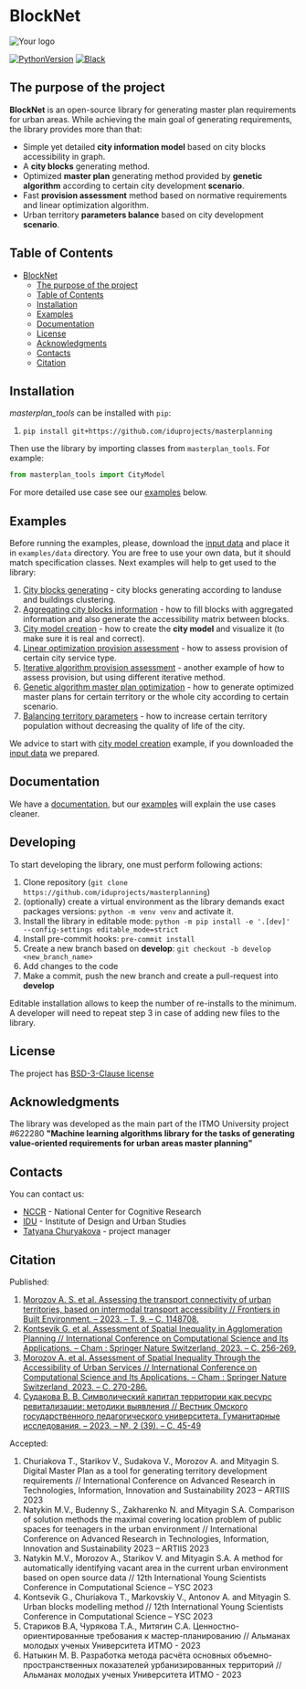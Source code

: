 # BlockNet

![Your logo](https://psv4.userapi.com/c236331/u6931256/docs/d54/bf3e6a5a3aeb/background-without-some.png?extra=0UhxWRG5hnl9wMXt_xuNBJnKPk28rqvDqW990UqdJJjJ0VnbhDq9qKd7UQawD2-QVz1QMP_ekK4Iw0e6oa1vPVYtwcgeQcAZ0FyTXaGT38JxBvhU5v46AwiQza1Q25Xsnb52wSvF_bqdRirFZyg)

[![PythonVersion](https://img.shields.io/badge/python-3.10-blue)](https://pypi.org/project/masterplan_tools/)
[![Black](https://img.shields.io/badge/code%20style-black-000000.svg)](https://github.com/psf/black)

## The purpose of the project

**BlockNet** is an open-source library for generating master plan requirements for urban areas. While achieving the main goal of generating requirements, the library provides more than that:

- Simple yet detailed **city information model** based on city blocks accessibility in graph.
- A **city blocks** generating method.
- Optimized **master plan** generating method provided by **genetic algorithm** according to certain city development **scenario**.
- Fast **provision assessment** method based on normative requirements and linear optimization algorithm.
- Urban territory **parameters balance** based on city development **scenario**.

## Table of Contents

- [BlockNet](#blocknet)
  - [The purpose of the project](#the-purpose-of-the-project)
  - [Table of Contents](#table-of-contents)
  - [Installation](#installation)
  - [Examples](#examples)
  - [Documentation](#documentation)
  - [License](#license)
  - [Acknowledgments](#acknowledgments)
  - [Contacts](#contacts)
  - [Citation](#citation)

## Installation

_masterplan_tools_ can be installed with `pip`:

1. `pip install git+https://github.com/iduprojects/masterplanning`

Then use the library by importing classes from `masterplan_tools`. For example:

```python
from masterplan_tools import CityModel
```

For more detailed use case see our [examples](#examples) below.

## Examples

Before running the examples, please, download the [input data](https://drive.google.com/drive/folders/1xrLzJ2mcA0Qn7FG0ul8mTkfzKolvUoiP) and place it in `examples/data` directory. You are free to use your own data, but it should match specification classes. Next examples will help to get used to the library:

1. [City blocks generating](examples/1%20blocks_cutter.ipynb) - city blocks generating according to landuse and buildings clustering.
2. [Aggregating city blocks information](examples/2%20data_getter.ipynb) - how to fill blocks with aggregated information and also generate the accessibility matrix between blocks.
3. [City model creation](examples/3%20city_model.ipynb) - how to create the **city model** and visualize it (to make sure it is real and correct).
4. [Linear optimization provision assessment](examples/3a%20city_model%20lp_provision.ipynb) - how to assess provision of certain city service type.
5. [Iterative algorithm provision assessment](examples/4%20provision.ipynb) - another example of how to assess provision, but using different iterative method.
6. [Genetic algorithm master plan optimization]() - how to generate optimized master plans for certain territory or the whole city according to certain scenario.
7. [Balancing territory parameters]() - how to increase certain territory population without decreasing the quality of life of the city.

We advice to start with [city model creation](examples/3%20city_model.ipynb) example, if you downloaded the [input data](https://drive.google.com/drive/folders/1xrLzJ2mcA0Qn7FG0ul8mTkfzKolvUoiP) we prepared.

## Documentation

We have a [documentation](https://iduprojects.github.io/masterplanning/), but our [examples](#examples) will explain the use cases cleaner.

## Developing

To start developing the library, one must perform following actions:

1. Clone repository (`git clone https://github.com/iduprojects/masterplanning`)
2. (optionally) create a virtual environment as the library demands exact packages versions: `python -m venv venv` and activate it.
3. Install the library in editable mode: `python -m pip install -e '.[dev]' --config-settings editable_mode=strict`
4. Install pre-commit hooks: `pre-commit install`
5. Create a new branch based on **develop**: `git checkout -b develop <new_branch_name>`
6. Add changes to the code
7. Make a commit, push the new branch and create a pull-request into **develop**

Editable installation allows to keep the number of re-installs to the minimum. A developer will need to repeat step 3 in case of adding new files to the library.

## License

The project has [BSD-3-Clause license](./LICENSE.md)

## Acknowledgments

The library was developed as the main part of the ITMO University project #622280 **"Machine learning algorithms library for the tasks of generating value-oriented requirements for urban areas master planning"**

## Contacts

You can contact us:

- [NCCR](https://actcognitive.org/o-tsentre/kontakty) - National Center for Cognitive Research
- [IDU](https://idu.itmo.ru/en/contacts/contacts.htm) - Institute of Design and Urban Studies
- [Tatyana Churyakova](https://t.me/tanya_chk) - project manager

## Citation

Published:

1. [Morozov A. S. et al. Assessing the transport connectivity of urban territories, based on intermodal transport accessibility // Frontiers in Built Environment. – 2023. – Т. 9. – С. 1148708.](https://www.frontiersin.org/articles/10.3389/fbuil.2023.1148708/full)
2. [Kontsevik G. et al. Assessment of Spatial Inequality in Agglomeration Planning // International Conference on Computational Science and Its Applications. – Cham : Springer Nature Switzerland, 2023. – С. 256-269.](https://link.springer.com/chapter/10.1007/978-3-031-36808-0_17)
3. [Morozov A. et al. Assessment of Spatial Inequality Through the Accessibility of Urban Services // International Conference on Computational Science and Its Applications. – Cham : Springer Nature Switzerland, 2023. – С. 270-286.](https://link.springer.com/chapter/10.1007/978-3-031-36808-0_18)
4. [Судакова В. В. Символический капитал территории как ресурс ревитализации: методики выявления // Вестник Омского государственного педагогического университета. Гуманитарные исследования. – 2023. – №. 2 (39). – С. 45-49](<https://vestnik-omgpu.ru/volume/2023-2-39/vestnik_2(39)2023_45-49.pdf>)

Accepted:

1. Churiakova T., Starikov V., Sudakova V., Morozov A. and Mityagin S. Digital Master Plan as a tool for generating territory development requirements // International Conference on Advanced Research in Technologies, Information, Innovation and Sustainability 2023 – ARTIIS 2023
2. Natykin M.V., Budenny S., Zakharenko N. and Mityagin S.A. Comparison of solution methods the maximal covering location problem of public spaces for teenagers in the urban environment // International Conference on Advanced Research in Technologies, Information, Innovation and Sustainability 2023 – ARTIIS 2023
3. Natykin M.V., Morozov A., Starikov V. and Mityagin S.A. A method for automatically identifying vacant area in the current urban environment based on open source data // 12th International Young Scientists Conference in Computational Science – YSC 2023
4. Kontsevik G., Churiakova T., Markovskiy V., Antonov A. and Mityagin S. Urban blocks modelling method // 12th International Young Scientists Conference in Computational Science – YSC 2023
5. Стариков В.А, Чурякова Т.А., Митягин С.А. Ценностно-ориентированные требования к мастер-планированию // Альманах молодых ученых Университета ИТМО - 2023
6. Натыкин М. В. Разработка метода расчёта основных объемно-пространственных показателей урбанизированных территорий // Альманах молодых ученых Университета ИТМО - 2023
